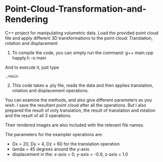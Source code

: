 # Point-Cloud-Transformation-and-Rendering
C++  project for manipulating volumetric data. Load the provided point cloud file and apply different 3D transformations to the point cloud: Translation, rotation and displacement

1) To compile the code, you can simply run the command:
	g++ main.cpp happly.h -o main

And to execute it, just type

	./main


2) This code takes a .ply file, reads the data and then applies translation, rotation and displacement operations.

You can examine the methods, and also give different parameters as you wish. I save the resultant point cloud after all the operations. But I also prepared the result of only translation, the result of translation and rotation and the result of all 3 operations.

Their rendered images are also included with the relevant file names.

The parameters for the exampler operations are:

- Dx = 20, Dy = 4, Dz = 60 for the translation operation
- lamda = 45 degrees around the y-axis
- displacement in the: x-axis = 0,  y-axis = -0.9, z-axis = 1.0

